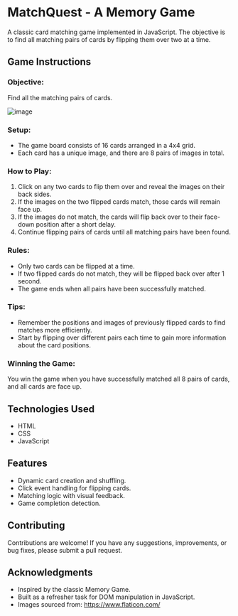 # MatchQuest - A Memory Game

A classic card matching game implemented in JavaScript. The objective is to find all matching pairs of cards by flipping them over two at a time.

## Game Instructions

### Objective:
Find all the matching pairs of cards.

![image](https://github.com/altechemist/CodeTribe/assets/66011900/a6793879-6319-403a-98ea-368beccc5a22)


### Setup:
- The game board consists of 16 cards arranged in a 4x4 grid.
- Each card has a unique image, and there are 8 pairs of images in total.

### How to Play:
1. Click on any two cards to flip them over and reveal the images on their back sides.
2. If the images on the two flipped cards match, those cards will remain face up.
3. If the images do not match, the cards will flip back over to their face-down position after a short delay.
4. Continue flipping pairs of cards until all matching pairs have been found.

### Rules:
- Only two cards can be flipped at a time.
- If two flipped cards do not match, they will be flipped back over after 1 second.
- The game ends when all pairs have been successfully matched.

### Tips:
- Remember the positions and images of previously flipped cards to find matches more efficiently.
- Start by flipping over different pairs each time to gain more information about the card positions.

### Winning the Game:
You win the game when you have successfully matched all 8 pairs of cards, and all cards are face up.

## Technologies Used

- HTML
- CSS
- JavaScript

## Features

- Dynamic card creation and shuffling.
- Click event handling for flipping cards.
- Matching logic with visual feedback.
- Game completion detection.

## Contributing

Contributions are welcome! If you have any suggestions, improvements, or bug fixes, please submit a pull request.

## Acknowledgments

- Inspired by the classic Memory Game.
- Built as a refresher task for DOM manipulation in JavaScript.
- Images sourced from: https://www.flaticon.com/
